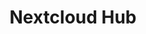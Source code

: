---
description: "Where is your data? Where are the pictures from your last vacation on\
  \ the beach, where is your contact list, where are the last chats you had with your\
  \ loved ones? Who has access to that data, who can see it, who can download it,\
  \ who can modify or delete it? Do you trust the services you use to take care of\
  \ your data?\r\n\r\nYour data represents who you are and can easily be abused. We\
  \ want this to change.\r\n\r\nWe at Nextcloud believe that you have a right to decide\
  \ what happens with your data. We believe that you should be able to have as much\
  \ control as possible on what belongs to no one else but you.\r\n\r\nHow does that\
  \ work? First, Nextcloud is an Open Source private cloud software, which means that\
  \ anyone can read the code, and make sure it keeps your data safe. And second, at\
  \ Nextcloud, we don't force you to pick our own infrastructure or servers like the\
  \ big famous public clouds do. You can run Nextcloud yourself, at home or in a data\
  \ center on rented space. You can buy ready-to-go devices with Nextcloud or pick\
  \ a provider who rents out space to you!\r\n\r\nWe built a software that does everything\
  \ you expect from a cloud - from syncing and sharing files to editing documents,\
  \ storing passwords, calendars and bookmarks and reading mail. But YOU decide where\
  \ the data is and who has access!\r\n\r\nYou're in control. https://nextcloud.com/yourdata/"
layout: stand
logo: stands/nextcloud_hub__self-hosted__fully_open-source_file_sync__collaboration___communication_platform/logo.png
new_this_year: https://nextcloud.com/blog/nextcloud-hub-20-debuts-dashboard-unifies-search-and-notifications-integrates-with-other-technologies/
showcase: "We're a real, cool, open source project. We care about the 'Free' part\
  \ in FOSDEM as you know! So this shows:\r\n\r\nWe are a real community-based Free\
  \ Software project. 100% open source, a Red Hat like model with support for companies\
  \ and all code free for everyone.\r\n\r\nCommunity means people-not-paid-by-us.\
  \ While we have nearly 3 dozen paid engineers, more than half the code done in our\
  \ project is from volunteers.\r\n\r\nAnd our booth reflects this too. last year,\
  \ we had 15 people - 5 employees (who want to come anyway, being long time FOSS\
  \ people), the rest volunteers. Half of those we sponsored with travel costs, as\
  \ we want as many people to attend FOSDEM as possible!\r\n\r\nAnd we try to do that\
  \ in a way that helps diversity in open source, mentoring through projects like\
  \ Rails Girls Summer of Code and directly where we can. More than half the people\
  \ we sponsored were women - and that's not because we gave them priority over men,\
  \ but just because they made the best proposal and contributed most. Encouragement\
  \ and mentoring works and we're very proud of that! Frank even donated the 20.000\
  \ euro he recently won in a prize to our Nextcloud Include diversity project - see\
  \ nextcloud.com/include\r\n\r\nWe work with loads of other open source and privacy\
  \ projects. For example, the FSFE are good friends of us (they carry Nextcloud stickers\
  \ and recommend us as part of their lovely \"there is no cloud, only other people's\
  \ computers\" campaign) and of course we support, promote and get promoted by a\
  \ wide variety of privacy projects like Cryptoparty (https://www.cryptoparty.in/learn/tools),\
  \ and https://securedrop.org (Lo\xEFc Dachary gave a nice talk at the Nextcloud\
  \ conference: https://www.youtube.com/watch?v=kE3l7mD44Is)\r\n\r\nAs a company -\
  \ we're picky about investors as we want the FOSS people to stay in control. We\
  \ only took investment money from a co-founder of Red Hat, not from venture capital\
  \ or real estate money etc."
themes:
- World wide web
title: 'Nextcloud Hub'
website: https://nextcloud.com
show_on_overview: true
---